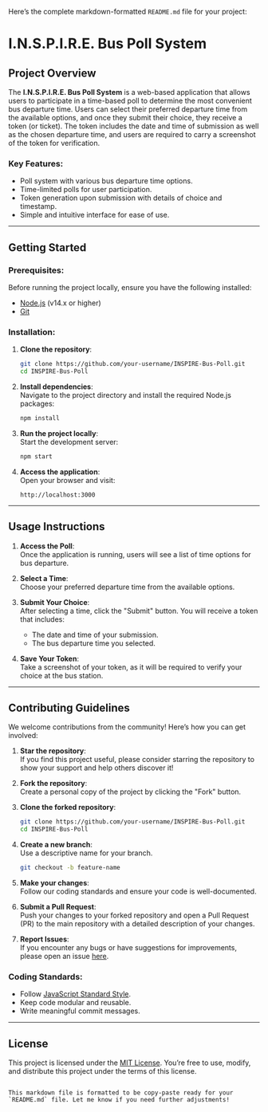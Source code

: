 Here’s the complete markdown-formatted `README.md` file for your project:

# I.N.S.P.I.R.E. Bus Poll System

## Project Overview
The **I.N.S.P.I.R.E. Bus Poll System** is a web-based application that allows users to participate in a time-based poll to determine the most convenient bus departure time. Users can select their preferred departure time from the available options, and once they submit their choice, they receive a token (or ticket). The token includes the date and time of submission as well as the chosen departure time, and users are required to carry a screenshot of the token for verification.

### Key Features:
- Poll system with various bus departure time options.
- Time-limited polls for user participation.
- Token generation upon submission with details of choice and timestamp.
- Simple and intuitive interface for ease of use.

---

## Getting Started

### Prerequisites:
Before running the project locally, ensure you have the following installed:
- [Node.js](https://nodejs.org/) (v14.x or higher)
- [Git](https://git-scm.com/)

### Installation:

1. **Clone the repository**:
   ```bash
   git clone https://github.com/your-username/INSPIRE-Bus-Poll.git
   cd INSPIRE-Bus-Poll

2. **Install dependencies**:  
   Navigate to the project directory and install the required Node.js packages:
   ```bash
   npm install
   ```

3. **Run the project locally**:  
   Start the development server:
   ```bash
   npm start
   ```

4. **Access the application**:  
   Open your browser and visit:
   ```
   http://localhost:3000
   ```

---

## Usage Instructions

1. **Access the Poll**:  
   Once the application is running, users will see a list of time options for bus departure.

2. **Select a Time**:  
   Choose your preferred departure time from the available options.

3. **Submit Your Choice**:  
   After selecting a time, click the "Submit" button. You will receive a token that includes:
   - The date and time of your submission.
   - The bus departure time you selected.

4. **Save Your Token**:  
   Take a screenshot of your token, as it will be required to verify your choice at the bus station.

---

## Contributing Guidelines

We welcome contributions from the community! Here’s how you can get involved:

1. **Star the repository**:  
   If you find this project useful, please consider starring the repository to show your support and help others discover it!

2. **Fork the repository**:  
   Create a personal copy of the project by clicking the "Fork" button.

3. **Clone the forked repository**:
   ```bash
   git clone https://github.com/your-username/INSPIRE-Bus-Poll.git
   cd INSPIRE-Bus-Poll
   ```

4. **Create a new branch**:  
   Use a descriptive name for your branch.
   ```bash
   git checkout -b feature-name
   ```

5. **Make your changes**:  
   Follow our coding standards and ensure your code is well-documented.

6. **Submit a Pull Request**:  
   Push your changes to your forked repository and open a Pull Request (PR) to the main repository with a detailed description of your changes.

7. **Report Issues**:  
   If you encounter any bugs or have suggestions for improvements, please open an issue [here](https://github.com/your-username/INSPIRE-Bus-Poll/issues).

### Coding Standards:
- Follow [JavaScript Standard Style](https://standardjs.com/).
- Keep code modular and reusable.
- Write meaningful commit messages.

---

## License

This project is licensed under the [MIT License](LICENSE). You’re free to use, modify, and distribute this project under the terms of this license.
```

This markdown file is formatted to be copy-paste ready for your `README.md` file. Let me know if you need further adjustments!

